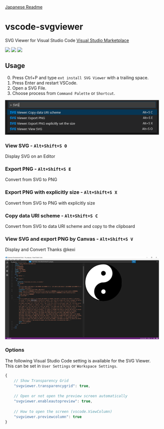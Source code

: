 [Japanese Readme](README-ja.md)
# vscode-svgviewer
SVG Viewer for Visual Studio Code
[Visual Studio Marketplace](https://marketplace.visualstudio.com/items/cssho.vscode-svgviewer)

[![](https://vsmarketplacebadge.apphb.com/version/cssho.vscode-svgviewer.svg)](https://marketplace.visualstudio.com/items?itemName=cssho.vscode-svgviewer)
[![](https://vsmarketplacebadge.apphb.com/installs/cssho.vscode-svgviewer.svg)](https://marketplace.visualstudio.com/items?itemName=cssho.vscode-svgviewer)
[![](https://vsmarketplacebadge.apphb.com/rating/cssho.vscode-svgviewer.svg)](https://marketplace.visualstudio.com/items?itemName=cssho.vscode-svgviewer)

## Usage 
0. Press Ctrl+P and type `ext install SVG Viewer` with a trailing space. 
0. Press Enter and restart VSCode.
0. Open a SVG File.
0. Choose process from `Command Palette` or `Shortcut`.

![palette](img/palette.png)

### View SVG - `Alt+Shift+S O`
Display SVG on an Editor

### Export PNG - `Alt+Shift+S E`
Convert from SVG to PNG

### Export PNG with explicitly size - `Alt+Shift+S X`
Convert from SVG to PNG with explicitly size

### Copy data URI scheme - `Alt+Shift+S C`
Convert from SVG to data URI scheme and copy to the clipboard

### View SVG and export PNG by Canvas - `Alt+Shift+S V`
Display and Convert
Thanks @kexi

![preview](img/preview.png)

### Options
The following Visual Studio Code setting is available for the SVG Viewer.  This can be set in `User Settings` or `Workspace Settings`.

```javascript
{
    // Show Transparency Grid
	"svgviewer.transparencygrid": true,

    // Open or not open the preview screen automatically
    "svgviewer.enableautopreview": true,

    // How to open the screen (vscode.ViewColumn)
    "svgviewer.previewcolumn": true
}
```